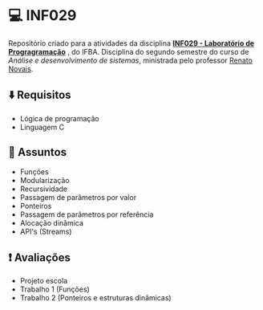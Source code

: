 # :computer: INF029

Repositório criado para a atividades da disciplina [**INF029 - Laboratório de Progragramação**](https://ads.ifba.edu.br/INF029) , do IFBA. Disciplina do segundo semestre do curso de _Análise e desenvolvimento de sistemas_, ministrada pelo professor [Renato Novais](https://github.com/renatoln). 

## :arrow_down: Requisitos
- Lógica de programação
- Linguagem C

## :notebook: Assuntos
- Funções
- Modularização
- Recursividade
- Passagem de parâmetros por valor
- Ponteiros
- Passagem de parâmetros por referência
- Alocação dinâmica
- API's (Streams)

## :exclamation: Avaliações
- Projeto escola 
- Trabalho 1 (Funções)
- Trabalho 2 (Ponteiros e estruturas dinâmicas)